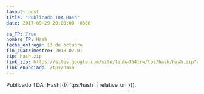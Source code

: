 ```yaml
---
layout: post
title: "Publicado TDA Hash"
date: 2017-09-29 20:00:00 -0300

es_TP: True
nombre_TP: Hash
fecha_entrega: 13 de octubre
fin_cuatrimestre: 2018-02-01
zip: hash.zip
link_zip: https://sites.google.com/site/fiuba7541rw/tps/hash/hash.zip?attredirects=0&d=1
link_enunciado: /tps/hash
---
```


Publicado TDA [Hash]({{ 'tps/hash' | relative_url }}).
